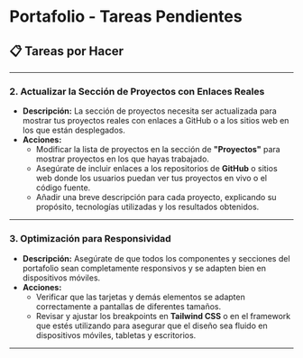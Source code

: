 # Portafolio - Tareas Pendientes

## 📋 Tareas por Hacer

---

### 2. **Actualizar la Sección de Proyectos con Enlaces Reales**
   - **Descripción:** La sección de proyectos necesita ser actualizada para mostrar tus proyectos reales con enlaces a GitHub o a los sitios web en los que están desplegados.
   - **Acciones:**
     - Modificar la lista de proyectos en la sección de **"Proyectos"** para mostrar proyectos en los que hayas trabajado.
     - Asegúrate de incluir enlaces a los repositorios de **GitHub** o sitios web donde los usuarios puedan ver tus proyectos en vivo o el código fuente.
     - Añadir una breve descripción para cada proyecto, explicando su propósito, tecnologías utilizadas y los resultados obtenidos.

---

### 3. **Optimización para Responsividad**
   - **Descripción:** Asegúrate de que todos los componentes y secciones del portafolio sean completamente responsivos y se adapten bien en dispositivos móviles.
   - **Acciones:**
     - Verificar que las tarjetas y demás elementos se adapten correctamente a pantallas de diferentes tamaños.
     - Revisar y ajustar los breakpoints en **Tailwind CSS** o en el framework que estés utilizando para asegurar que el diseño sea fluido en dispositivos móviles, tabletas y escritorios.

---

